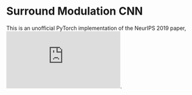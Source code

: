 # Surround Modulation CNN

This is an unofficial PyTorch implementation of the NeurIPS 2019 paper,
![Surround Modulation: A Bio-inspired Connectivity
Structure for Convolutional Neural Networks](https://papers.nips.cc/paper/9719-surround-modulation-a-bio-inspired-connectivity-structure-for-convolutional-neural-networks.pdf).
